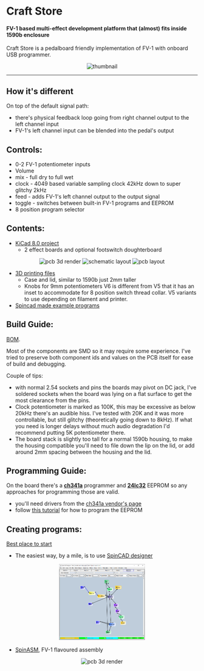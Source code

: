 # Craft Store
#### FV-1 based multi-effect development platform that (almost) fits inside 1590b enclosure
Craft Store is a pedalboard friendly implementation of FV-1 with onboard USB programmer.
 <p align="center">
<img src="https://github.com/user-attachments/assets/14b9c65d-9611-478a-afaa-1540e1275c5b" width="500" title="thumbnail">
 </p>
 
---

How it's different
---
On top of the default signal path:
- there's physical feedback loop going from right channel output to the left channel input 
- FV-1's left channel input can be blended into the pedal's output 

Controls:
---
- 0-2 FV-1 potentiometer inputs
- Volume
- mix - full dry to full wet
- clock - 4049 based variable sampling clock 42kHz down to super glitchy 2kHz
- feed - adds FV-1's left channel output to the output signal
- toggle - switches between built-in FV-1 programs and EEPROM
- 8 position program selector


Contents:
---
- [KiCad 8.0 project ](https://github.com/MPrzekop/FV1-Craft-Store/tree/main/Hardware/KiCad)
  - 2 effect boards and optional footswitch doughterboard
<p align="center">
<img src="https://github.com/user-attachments/assets/a25c43ae-9472-415c-ba8d-81efec8f6b78" height="200" title="pcb 3d render">
<img src="https://github.com/user-attachments/assets/a9b1d560-3679-4868-93fa-665ad1c78dac" height="200" title="schematic layout">
<img src="https://github.com/user-attachments/assets/4fafc08a-3b17-4807-a3b0-e0ba4d0cb00f" height="200" title="pcb layout">
 </p>
 
 - [3D printing files ](https://github.com/MPrzekop/FV1-Craft-Store/tree/main/Hardware/3DPrinting)
    - Case and lid, similar to 1590b just 2mm taller 
    - Knobs for 9mm potentiometers V6 is different from V5 that it has an inset to accommodate for 8 position switch thread collar. V5 variants to use depending on filament and printer.
 - [Spincad made example programs ](https://github.com/MPrzekop/FV1-Craft-Store/tree/main/Software)

Build Guide:
---
[BOM](https://github.com/MPrzekop/FV1-Craft-Store/blob/main/Hardware/KiCad/fv1.csv).

Most of the components are SMD so it may require some experience. I've tried to preserve both component ids and values on the PCB itself for ease of build and debugging.

Couple of tips:
- with normal 2.54 sockets and pins the boards may pivot on DC jack, I've soldered sockets when the board was lying on a flat surface to get the most clearance from the pins.
- Clock potentiometer is marked as 100K, this may be excessive as below 20kHz there's an audible hiss. I've tested with 20K and it was more controllable, but still glitchy (theoretically going down to 8kHz). If what you need is longer delays without much audio degradation I'd recommend putting 5K potentiometer there.
- The board stack is slightly too tall for a normal 1590b housing, to make the housing compatible you'll need to file down the lip on the lid, or add around 2mm spacing between the housing and the lid. 
 

Programming Guide:
---

On the board there's a **[ch341a](https://www.wch-ic.com/products/CH341.html)** programmer and **[24lc32](https://ww1.microchip.com/downloads/en/DeviceDoc/21072G.pdf)** EEPROM so any approaches for programming those are valid.
- you'll need drivers from the [ch341a vendor's page](https://www.wch-ic.com/products/CH341.html)
- follow [this tutorial](https://wiki.pedalpcb.com/wiki/Using_the_FV1Dev_on_Microsoft_Windows) for how to program the EEPROM

Creating programs:
---

[Best place to start](https://electric-canary.com/fv1start.html)

- The easiest way, by a mile, is to use [SpinCAD designer](https://github.com/HolyCityAudio/SpinCAD-Designer) 

<p align="center">
<img src="https://github.com/HolyCityAudio/SpinCAD-Designer/raw/master/spincad.png" a="https://github.com/HolyCityAudio/SpinCAD-Designer" height="200" title="spincad">
</p>

- [SpinASM](https://spinsemi.com/products.html), FV-1 flavoured assembly 

<p align="center">
<img src="https://electric-canary.com/images/volume-control.svg?crc=3913409478" height="200" title="pcb 3d render">
</p>

